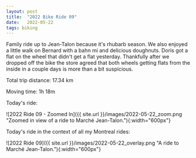 ```yaml
---
layout: post
title:  "2022 Bike Ride 09"
date:   2022-05-22
tags: biking
---
```


Family ride up to Jean-Talon because it's rhubarb season. We also enjoyed a little walk on Bernard with a bahn mi and delicious doughnuts. Doris got a flat on the wheel that didn't get a flat yesterday. Thankfully after we dropped off the bike the store agreed that both wheels getting flats from the inside in a couple days is more than a bit suspicious.

Total trip distance: 17.34 km

Moving time: 1h 18m

Today's ride:

![2022 Ride 09 - Zoomed In]({{ site.url }}/images/2022-05-22_zoom.png "Zoomed in view of a ride to Marché Jean-Talon."){:width="600px"}

Today's ride in the context of all my Montreal rides:

![2022 Ride 09]({{ site.url }}/images/2022-05-22_overlay.png "A ride to Marché Jean-Talon."){:width="600px"}
